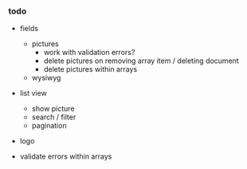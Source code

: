 ### todo

- fields
    - pictures
        - work with validation errors?
        - delete pictures on removing array item / deleting document
        - delete pictures within arrays
    - wysiwyg

- list view
    - show picture
    - search / filter
    - pagination

- logo

- validate errors within arrays
